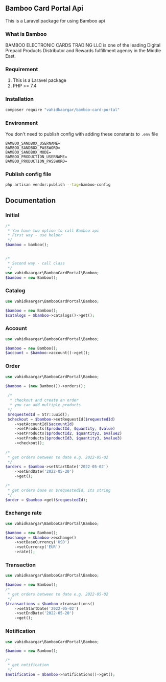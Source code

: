 ## Bamboo Card Portal Api
This is a Laravel package for using Bamboo api

### What is Bamboo
BAMBOO ELECTRONIC CARDS TRADING LLC is one of the leading Digital Prepaid Products Distributor and Rewards fulfillment agency in the Middle East.

### Requirement
1. This is a Laravel package
2. PHP >= 7.4

### Installation
```bash
composer require "vahidkaargar/bamboo-card-portal"
```

### Environment 
You don't need to publish config with adding these constants to `.env` file 
```dotenv
BAMBOO_SANDBOX_USERNAME=
BAMBOO_SANDBOX_PASSWORD=
BAMBOO_SANDBOX_MODE=
BAMBOO_PRODUCTION_USERNAME=
BAMBOO_PRODUCTION_PASSWORD=
```

### Publish config file
```bash
php artisan vendor:publish --tag=bamboo-config
```

## Documentation

### Initial
```php
/*
 * You have two option to call Bamboo api
 * First way - use helper
 */
$bamboo = bamboo();


/*
 * Second way - call class
 */
use vahidkaargar\BambooCardPortal\Bamboo;
$bamboo = new Bamboo();
```

### Catalog
```php
use vahidkaargar\BambooCardPortal\Bamboo;

$bamboo = new Bamboo();
$catalogs = $bamboo->catalogs()->get();
```

### Account
```php
use vahidkaargar\BambooCardPortal\Bamboo;

$bamboo = new Bamboo();
$account = $bamboo->account()->get();
```

### Order
```php
use vahidkaargar\BambooCardPortal\Bamboo;

$bamboo = (new Bamboo())->orders();
 
 /*
  * checkout and create an order
  * you can add multiple products
 */
 $requestedId = Str::uuid();
 $checkout = $bamboo->setRequestId($requestedId)
    ->setAccountId($accountId)
    ->setProducts($productId, $quantity, $value)
    ->setProducts($productId2, $quantity2, $value2)
    ->setProducts($productId3, $quantity3, $value3)
    ->checkout();
 
/*
 * get orders between to date e.g. 2022-05-02
 */
$orders = $bamboo->setStartDate('2022-05-02')
    ->setEndDate('2022-05-20')
    ->get();

/*
 * get orders base on $requestedId, its string
 */
$order = $bamboo->get($requestedId);
```


### Exchange rate
```php
use vahidkaargar\BambooCardPortal\Bamboo;

$bamboo = new Bamboo();
$exchange = $bamboo->exchange()
    ->setBaseCurrency('USD')
    ->setCurrency('EUR')
    ->rate();
```

### Transaction
```php
use vahidkaargar\BambooCardPortal\Bamboo;

$bamboo = new Bamboo();
/*
 * get orders between to date e.g. 2022-05-02
 */
$transactions = $bamboo->transactions()
    ->setStartDate('2022-05-02')
    ->setEndDate('2022-05-20')
    ->get();
```

### Notification
```php
use vahidkaargar\BambooCardPortal\Bamboo;

$bamboo = new Bamboo();

/*
 * get notification 
 */
$notification = $bamboo->notifications()->get();
```